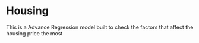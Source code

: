 # Housing

This is a Advance Regression model built to check the factors that affect the housing price the most
